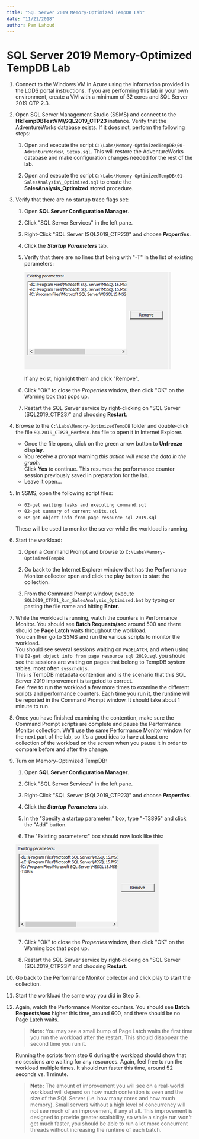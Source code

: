 ```yaml
---
title: "SQL Server 2019 Memory-Optimized TempDB Lab"
date: "11/21/2018"
author: Pam Lahoud
---
```

# SQL Server 2019 Memory-Optimized TempDB Lab

1.  Connect to the Windows VM in Azure using the information provided in
    the LODS portal instructions. If you are performing this lab in your
    own environment, create a VM with a minimum of 32 cores and SQL
    Server 2019 CTP 2.3.

2.  Open SQL Server Management Studio (SSMS) and connect to the
    **HkTempDBTestVM\\SQL2019\_CTP23** instance. Verify that the
    AdventureWorks database exists. If it does not, perform the
    following steps:

    1.  Open and execute the script
        `C:\Labs\Memory-OptimizedTempDB\00-AdventureWorks\_Setup.sql`.
        This will restore the AdventureWorks database and make
        configuration changes needed for the rest of the lab.

    2.  Open and execute the script
        `C:\Labs\Memory-OptimizedTempDB\01-SalesAnalysis\_Optimized.sql`
        to create the **SalesAnalysis\_Optimized** stored procedure.

3.  Verify that there are no startup trace flags set:

    1.  Open **SQL Server Configuration Manager**.

    2.  Click "SQL Server Services" in the left pane.

    3.  Right-Click "SQL Server (SQL2019\_CTP23)" and choose
        ***Properties***.

    4.  Click the ***Startup Parameters*** tab.

    5.  Verify that there are no lines that being with "-T" in the list
        of existing parameters:    

        ![Startup Parameters No Flag](./media/StartupParametersNoFlag.png "Startup Parameters No Flag")

        If any exist, highlight them and click "Remove".

    6.  Click "OK" to close the *Properties* window, then click "OK" on
        the Warning box that pops up.

    7.  Restart the SQL Server service by right-clicking on "SQL Server
        (SQL2019\_CTP23)" and choosing **Restart**.

4.  Browse to the `C:\Labs\Memory-OptimizedTempDB` folder and
    double-click the file `SQL2019_CTP23_PerfMon.htm` file to open it in
    Internet Explorer.    
    
    - Once the file opens, click on the green arrow button to **Unfreeze display**.
    - You receive a prompt warning *this action will erase the data in the graph*.    
        Click **Yes** to continue. This resumes the performance counter session 
        previously saved in preparation for the lab.
    - Leave it open...

5.  In SSMS, open the following script files:

    - `02-get waiting tasks and executing command.sql`
    - `02-get summary of current waits.sql`
    - `02-get object info from page resource sql 2019.sql`

    These will be used to monitor the server while the workload 
    is running.

6.  Start the workload:

    1.  Open a Command Prompt and browse to
        `C:\Labs\Memory-OptimizedTempDB`

    2.  Go back to the Internet Explorer window that has the Performance
        Monitor collector open and click the play button to start the
        collection.

    3.  From the Command Prompt window, execute
        `SQL2019_CTP21_Run_SalesAnalysis_Optimized.bat` by typing or
        pasting the file name and hitting **Enter**.

7.  While the workload is running, watch the counters in Performance
    Monitor. You should see **Batch Requests/sec** around 500 and
    there should be **Page Latch** waits throughout the workload.    
    You can then go to SSMS and run the various scripts to monitor the workload.   
    You should see several sessions waiting on `PAGELATCH`, and when using
    the `02-get object info from page resource sql 2019.sql` you should
    see the sessions are waiting on pages that belong to TempDB system
    tables, most often `sysschobjs`.    
    This is TempDB metadata contention and is the scenario that this 
    SQL Server 2019 improvement is targeted to correct.    
    Feel free to run the workload a few more times to examine
    the different scripts and performance counters. Each time you run
    it, the runtime will be reported in the Command Prompt window. It
    should take about 1 minute to run.

8.  Once you have finished examining the contention, make sure the
    Command Prompt scripts are complete and pause the Performance
    Monitor collection. We'll use the same Performance Monitor window
    for the next part of the lab, so it's a good idea to have at least
    one collection of the workload on the screen when you pause it in
    order to compare before and after the change.

9.  Turn on Memory-Optimized TempDB:

    1.  Open **SQL Server Configuration Manager**.

    2.  Click "SQL Server Services" in the left pane.

    3.  Right-Click "SQL Server (SQL2019\_CTP23)" and choose
        ***Properties***.

    4.  Click the ***Startup Parameters*** tab.

    5.  In the "Specify a startup parameter:" box, type "-T3895" and
        click the "Add" button.

    6.  The "Existing parameters:" box should now look like this:

       ![Startup Parameters With Flag](./media/StartupParametersWithFlag.png "Startup Parameters With Flag")

    7.  Click "OK" to close the *Properties* window, then click "OK" on
        the Warning box that pops up.

    8.  Restart the SQL Server service by right-clicking on "SQL Server
        (SQL2019\_CTP23)" and choosing **Restart**.

10. Go back to the Performance Monitor collector and click play to start
    the collection.

11. Start the workload the same way you did in Step 5.

12. Again, watch the Performance Monitor counters. You should see **Batch Requests/sec**
    higher this time, around 600, and there should
    be no Page Latch waits.   

    > **Note:**
    > You may see a small bump of Page Latch waits the first
    time you run the workload after the restart. This should disappear
    the second time you run it.
    
    Running the scripts from step 6 during the workload should show that
    no sessions are waiting for any resources. Again, feel free to run
    the workload multiple times. It should run faster this time, around
    52 seconds vs. 1 minute.

    > **Note:**
    > The amount of improvement you will see on a real-world
    workload will depend on how much contention is seen and the size of
    the SQL Server (i.e. how many cores and how much memory). Small
    servers without a high level of concurrency will not see much of an
    improvement, if any at all. This improvement is designed to provide
    greater scalability, so while a single run won't get much faster,
    you should be able to run a lot more concurrent threads without
    increasing the runtime of each batch.
